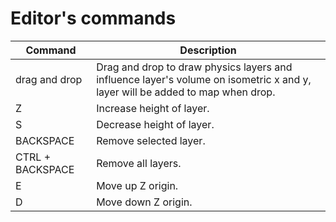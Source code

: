 # Editor's commands

| Command          | Description                                                                                                                   |
|------------------|-------------------------------------------------------------------------------------------------------------------------------|
|   drag and drop  | Drag and drop to draw physics layers and influence layer's volume on isometric x and y, layer will be added to map when drop. |
|         Z        |                                                   Increase height of layer.                                                   |
|         S        |                                                   Decrease height of layer.                                                   |
|     BACKSPACE    |                                                     Remove selected layer.                                                    |
| CTRL + BACKSPACE |                                                    Remove all layers.                                                         |
|         E        |                                                      Move up Z origin.                                                        |
|         D        |                                                     Move down Z origin.                                                       |
